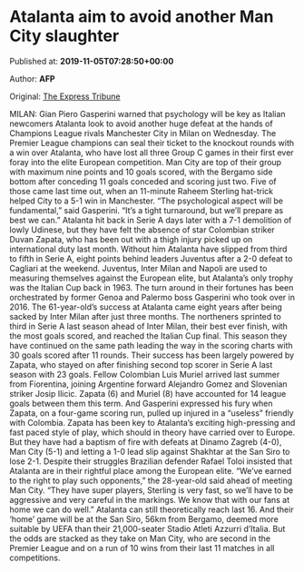 
# Atalanta aim to avoid another Man City slaughter

Published at: **2019-11-05T07:28:50+00:00**

Author: **AFP**

Original: [The Express Tribune](https://tribune.com.pk/story/2093897/7-atalanta-aim-avoid-another-man-city-slaughter/)

MILAN: Gian Piero Gasperini warned that psychology will be key as Italian newcomers Atalanta look to avoid another huge defeat at the hands of Champions League rivals Manchester City in Milan on Wednesday.
The Premier League champions can seal their ticket to the knockout rounds with a win over Atalanta, who have lost all three Group C games in their first ever foray into the elite European competition.
Man City are top of their group with maximum nine points and 10 goals scored, with the Bergamo side bottom after conceding 11 goals conceded and scoring just two.
Five of those came last time out, when an 11-minute Raheem Sterling hat-trick helped City to a 5-1 win in Manchester.
“The psychological aspect will be fundamental,” said Gasperini.
“It’s a tight turnaround, but we’ll prepare as best we can.”
Atalanta hit back in Serie A days later with a 7-1 demolition of lowly Udinese, but they have felt the absence of star Colombian striker Duvan Zapata, who has been out with a thigh injury picked up on international duty last month.
Without him Atalanta have slipped from third to fifth in Serie A, eight points behind leaders Juventus after a 2-0 defeat to Cagliari at the weekend.
Juventus, Inter Milan and Napoli are used to measuring themselves against the European elite, but Atalanta’s only trophy was the Italian Cup back in 1963.
The turn around in their fortunes has been orchestrated by former Genoa and Palermo boss Gasperini who took over in 2016.
The 61-year-old’s success at Atalanta came eight years after being sacked by Inter Milan after just three months.
The northeners sprinted to third in Serie A last season ahead of Inter Milan, their best ever finish, with the most goals scored, and reached the Italian Cup final.
This season they have continued on the same path leading the way in the scoring charts with 30 goals scored after 11 rounds.
Their success has been largely powered by Zapata, who stayed on after finishing second top scorer in Serie A last season with 23 goals.
Fellow Colombian Luis Muriel arrived last summer from Fiorentina, joining Argentine forward Alejandro Gomez and Slovenian striker Josip Ilicic.
Zapata (6) and Muriel (8) have accounted for 14 league goals between them this term.
And Gasperini expressed his fury when Zapata, on a four-game scoring run, pulled up injured in a “useless” friendly with Colombia.
Zapata has been key to Atalanta’s exciting high-pressing and fast paced style of play, which should in theory have carried over to Europe.
But they have had a baptism of fire with defeats at Dinamo Zagreb (4-0), Man City (5-1) and letting a 1-0 lead slip against Shakhtar at the San Siro to lose 2-1.
Despite their struggles Brazilian defender Rafael Toloi insisted that Atalanta are in their rightful place among the European elite.
“We’ve earned to the right to play such opponents,” the 28-year-old said ahead of meeting Man City.
“They have super players, Sterling is very fast, so we’ll have to be aggressive and very careful in the markings. We know that with our fans at home we can do well.”
Atalanta can still theoretically reach last 16.
And their ‘home’ game will be at the San Siro, 56km from Bergamo, deemed more suitable by UEFA than their 21,000-seater Stadio Atleti Azzurri d’Italia.
But the odds are stacked as they take on Man City, who are second in the Premier League and on a run of 10 wins from their last 11 matches in all competitions.
